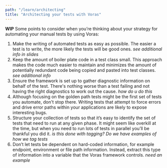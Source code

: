```yaml
---
path: "/learn/architecting"
title: "Architecting your tests with Voras"
---
```

**WIP** Some points to consider when you’re thinking about your strategy for automating your manual tests by using Voras:

1.	Make the writing of automated tests as easy as possible. The easier a test is to write, the more likely the tests will be good ones. *see additional info in slides*
1.	Keep the amount of boiler plate code in a test class small. This approach makes the code much easier to maintain and minimizes the amount of potentially redundant code being copied and pasted into test classes. *see additional info*
1.	Ensure the framework is set up to gather diagnostic information on behalf of the test.  There's nothing worse than a test failing and not having the right diagnostics to work out the cause. *how do u do this*
1.	Although focusing on the golden path tests might be the first set of tests you automate, don't stop there.  Writing tests that attempt to force errors and drive error paths within your applications are likely to expose interesting bugs.
1.	Structure your collection of tests so that it’s easy to identify the set of tests that need to run at any given phase. It might seem like overkill at the time, but when you need to run lots of tests in parallel you’ll be thankful you did it. *is this done with tagging? Do we have examples of how we tag tests*
1.	Don’t let tests be dependent on hard-coded information, for example endpoint, environment or file path information. Instead, extract this type of information into a variable that the Voras framework controls. *need an example*
